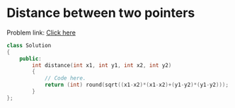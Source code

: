 # Distance between two pointers

Problem link: [Click here](https://www.geeksforgeeks.org/problems/distance-between-2-points3200/1?page=5&difficulty=School&sortBy=submissions)

```cpp
class Solution
{
	public:
		int distance(int x1, int y1, int x2, int y2)
		{
		    // Code here.
		    return (int) round(sqrt((x1-x2)*(x1-x2)+(y1-y2)*(y1-y2)));
		}
};
```

